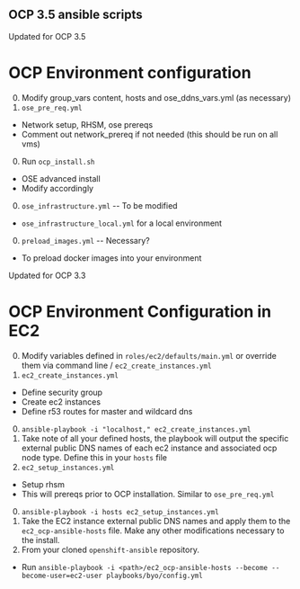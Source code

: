 OCP 3.5 ansible scripts
---

Updated for OCP 3.5 

# OCP Environment configuration
0. Modify group_vars content, hosts and ose_ddns_vars.yml (as necessary)
0. `ose_pre_req.yml` 
  * Network setup, RHSM, ose prereqs
  * Comment out network_prereq if not needed (this should be run on all vms)
0. Run `ocp_install.sh`
  * OSE advanced install
  * Modify accordingly
0. `ose_infrastructure.yml` -- To be modified
  * `ose_infrastructure_local.yml` for a local environment
0. `preload_images.yml` -- Necessary?
  * To preload docker images into your environment

Updated for OCP 3.3
 
# OCP Environment Configuration in EC2
0. Modify variables defined in `roles/ec2/defaults/main.yml` or override them via command line / `ec2_create_instances.yml`
0. `ec2_create_instances.yml`
  * Define security group
  * Create ec2 instances
  * Define r53 routes for master and wildcard dns
0. `ansible-playbook -i "localhost," ec2_create_instances.yml`
0. Take note of all your defined hosts, the playbook will output the specific external public DNS names of each ec2 instance and associated ocp node type.  Define this in your `hosts` file
0. `ec2_setup_instances.yml`
  * Setup rhsm
  * This will prereqs prior to OCP installation.  Similar to `ose_pre_req.yml`
0. `ansible-playbook -i hosts ec2_setup_instances.yml`
0. Take the EC2 instance external public DNS names and apply them to the `ec2_ocp-ansible-hosts` file.  Make any other modifications necessary to the install.
0. From your cloned `openshift-ansible` repository.  
  * Run `ansible-playbook -i <path>/ec2_ocp-ansible-hosts --become --become-user=ec2-user playbooks/byo/config.yml`